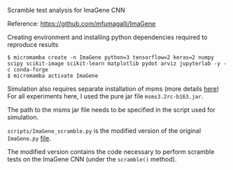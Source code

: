 Scramble test analysis for ImaGene CNN

Reference:
https://github.com/mfumagalli/ImaGene

Creating environment and installing python dependencies required to reproduce results
```console
$ micromamba create -n ImaGene python=3 tensorflow=2 keras=2 numpy scipy scikit-image scikit-learn matplotlib pydot arviz jupyterlab -y -c conda-forge
$ micromamba activate ImaGene
```

Simulation also requires separate installation of msms (more details [here](https://www.mabs.at/publications/software-msms/downloads/))
For all experiments here, I used the pure jar file `msms3.2rc-b163.jar`.

The path to the msms jar file needs to be specified in the script used for simulation.

`scripts/ImaGene_scramble.py` is the modified version of the original 
`ImaGene.py` [file](https://github.com/mfumagalli/ImaGene/blob/master/ImaGene.py).

The modified version contains the code necessary to perform scramble tests on the ImaGene CNN (under the `scramble()` method).